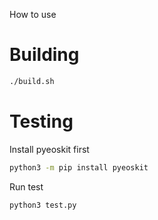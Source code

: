 How to use

# Building

```bash
./build.sh
```

# Testing

Install pyeoskit first

```bash
python3 -m pip install pyeoskit
```

Run test
```bash
python3 test.py
```
